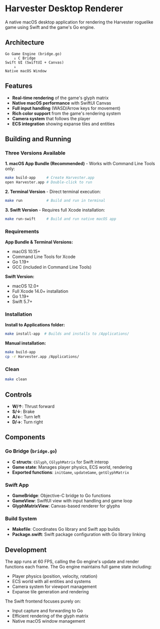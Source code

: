 # Harvester Desktop Renderer

A native macOS desktop application for rendering the Harvester roguelike game using Swift and the game's Go engine.

## Architecture

```
Go Game Engine (bridge.go)
    ↓ C Bridge
Swift UI (SwiftUI + Canvas)
    ↓
Native macOS Window
```

## Features

- **Real-time rendering** of the game's glyph matrix
- **Native macOS performance** with SwiftUI Canvas
- **Full input handling** (WASD/Arrow keys for movement)
- **Rich color support** from the game's rendering system
- **Camera system** that follows the player
- **ECS integration** showing expanse tiles and entities

## Building and Running

### Three Versions Available

**1. macOS App Bundle (Recommended)** - Works with Command Line Tools only:
```bash
make build-app     # Create Harvester.app
open Harvester.app # Double-click to run
```

**2. Terminal Version** - Direct terminal execution:
```bash
make run           # Build and run in terminal
```

**3. Swift Version** - Requires full Xcode installation:
```bash  
make run-swift     # Build and run native macOS app
```

### Requirements

**App Bundle & Terminal Versions:**
- macOS 10.15+
- Command Line Tools for Xcode
- Go 1.19+
- GCC (included in Command Line Tools)

**Swift Version:**
- macOS 12.0+
- Full Xcode 14.0+ installation  
- Go 1.19+
- Swift 5.7+

### Installation

**Install to Applications folder:**
```bash
make install-app  # Builds and installs to /Applications/
```

**Manual installation:**
```bash
make build-app
cp -r Harvester.app /Applications/
```

### Clean
```bash
make clean
```

## Controls

- **W/↑**: Thrust forward
- **S/↓**: Brake
- **A/←**: Turn left  
- **D/→**: Turn right

## Components

### Go Bridge (`bridge.go`)
- **C structs**: `CGlyph`, `CGlyphMatrix` for Swift interop
- **Game state**: Manages player physics, ECS world, rendering
- **Exported functions**: `initGame`, `updateGame`, `getGlyphMatrix`

### Swift App
- **GameBridge**: Objective-C bridge to Go functions
- **GameView**: SwiftUI view with input handling and game loop
- **GlyphMatrixView**: Canvas-based renderer for glyphs

### Build System
- **Makefile**: Coordinates Go library and Swift app builds
- **Package.swift**: Swift package configuration with Go library linking

## Development

The app runs at 60 FPS, calling the Go engine's update and render functions each frame. The Go engine maintains full game state including:

- Player physics (position, velocity, rotation)
- ECS world with all entities and systems
- Camera system for viewport management
- Expanse tile generation and rendering

The Swift frontend focuses purely on:
- Input capture and forwarding to Go
- Efficient rendering of the glyph matrix
- Native macOS window management